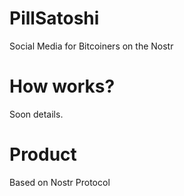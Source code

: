 # PillSatoshi
Social Media for Bitcoiners on the Nostr

# How works?

Soon details.

# Product

Based on Nostr Protocol
